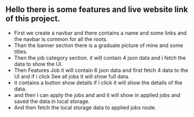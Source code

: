## Hello there is some features and live website link of this project.

- First we create a navbar and there contains a name and some links and the navbar is common for all the roots.
- Than the banner section there is a graduate picture of mine and some titles.
- Then the job category section. it will contain 4 json data and i fetch the data to show the UI.
- Then Features Job it will contain 6 json data and first fetch 4 data to the UI and if i click See all jobs it will show full data.
- it contains a button show details if i click it will show the details of the data.
- and then I can apply the jobs and and it will show in applied jobs and saved the data in local storage.
- And then fetch the local storage data to applied jobs route. 
